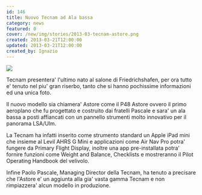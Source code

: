 ```yaml
---
id: 146
title: Nuovo Tecnam ad Ala bassa
category: news
featured: 0
cover: /new/img/stories/2013-03-tecnam-astore.png
created: 2013-03-21T12:00:00
updated: 2013-03-21T12:00:00
created_by: Ignazio
---
```


<img class="float-start mr-3 mb-4 w-[300px]" src="/new/img/stories/2013-03-tecnam-astore.png"/>

Tecnam presentera' l'ultimo nato al salone di Friedrichshafen, per ora tutto e' tenuto nel piu' gran riserbo, tanto che si hanno pochissime informazioni ed una unica foto.

Il nuovo modello sia chiamera' Astore come il P48 Astore ovvero il primo aeroplano che fu progettato e costruito dai fratelli Pascale e sara' un ala bassa a posti affiancati con un pannello strumenti molto innovativo per il panorama LSA/Ulm.

La Tecnam ha infatti inserito come strumento standard un Apple iPad mini che insieme al Levil AHRS G Mini e applicazioni come Air Nav Pro potra' fungere da Primary Flight Display, inoltre una app pre-installata potra' fornire funzioni come Weight and Balance, Checklists e mostreranno il Pilot Operating Handbook del velivolo.

Infine Paolo Pascale, Managing Director della Tecnam, ha tenuto a precisare che l'Astore e' un aggiunta alla gia' vasta gamma Tecnam e non rimpiazzera' alcun modello in produzione.

